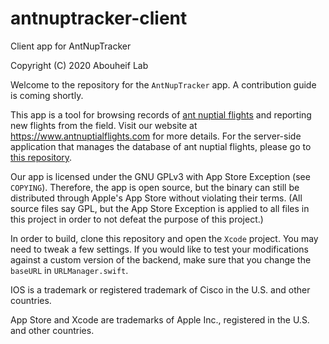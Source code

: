 # antnuptracker-client
Client app for AntNupTracker

Copyright (C) 2020 Abouheif Lab

Welcome to the repository for the `AntNupTracker` app. A contribution guide is coming shortly.

This app is a tool for browsing records of [ant nuptial flights](https://www.antnuptialflights.com/about/) and reporting new flights from the field. Visit our website at https://www.antnuptialflights.com for more details. For the server-side application that manages the database of ant nuptial flights, please go to [this repository](https://github.com/bzrudski/antnuptracker-server/).

Our app is licensed under the GNU GPLv3 with App Store Exception (see `COPYING`). Therefore, the app is open source, but the binary can still be distributed through Apple's App Store without violating their terms. (All source files say GPL, but the App Store Exception is applied to all files in this project in order to not defeat the purpose of this project.)

In order to build, clone this repository and open the `Xcode` project. You may need to tweak a few settings. If you would like to test your modifications against a custom version of the backend, make sure that you change the `baseURL` in `URLManager.swift`.

IOS is a trademark or registered trademark of Cisco in the U.S. and other countries.

App Store and Xcode are trademarks of Apple Inc., registered in the U.S. and other countries.